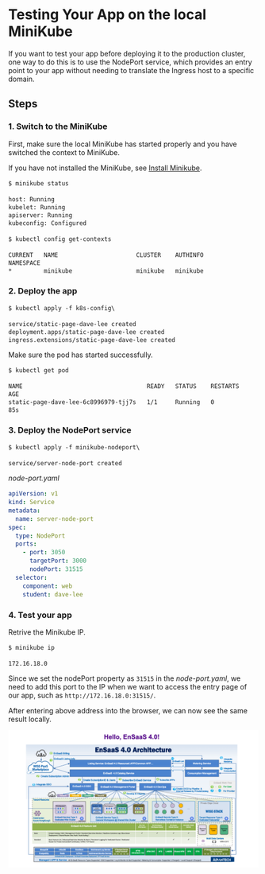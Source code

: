 # Testing Your App on the local MiniKube

If you want to test your app before deploying it to the production cluster, one way to do this is to use the NodePort service, which provides an entry point to your app without needing to translate the Ingress host to a specific domain.

## Steps

### 1. Switch to the MiniKube

First, make sure the local MiniKube has started properly and you have switched the context to MiniKube.

If you have not installed the MiniKube, see [Install Minikube](https://kubernetes.io/docs/tasks/tools/install-minikube/).

```shell
$ minikube status

host: Running
kubelet: Running
apiserver: Running
kubeconfig: Configured

$ kubectl config get-contexts

CURRENT   NAME                      CLUSTER    AUTHINFO        NAMESPACE
*         minikube                  minikube   minikube
```

### 2. Deploy the app

```shell
$ kubectl apply -f k8s-config\

service/static-page-dave-lee created
deployment.apps/static-page-dave-lee created
ingress.extensions/static-page-dave-lee created
```

Make sure the pod has started successfully.

```shell
$ kubectl get pod

NAME                                   READY   STATUS    RESTARTS   AGE
static-page-dave-lee-6c8996979-tjj7s   1/1     Running   0          85s
```

### 3. Deploy the NodePort service

```shell
$ kubectl apply -f minikube-nodeport\

service/server-node-port created
```

_node-port.yaml_

```yaml
apiVersion: v1
kind: Service
metadata:
  name: server-node-port
spec:
  type: NodePort
  ports:
    - port: 3050
      targetPort: 3000
      nodePort: 31515
  selector:
    component: web
    student: dave-lee
```

### 4. Test your app

Retrive the Minikube IP.

```shell
$ minikube ip

172.16.18.0
```

Since we set the nodePort property as ``31515`` in the _node-port.yaml_, we need to add this port to the IP when we want to access the entry page of our app, such as ``http://172.16.18.0:31515/``.

After entering above address into the browser, we can now see the same result locally.

![ensaas-4.0](../img/result.png)
